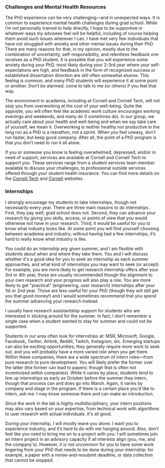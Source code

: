 ### Challenges and Mental Health Resources

The PhD experience can be very challenging—and in unexpected ways. It is common to experience mental health challenges during grad school. While I’m not personally trained to help directly, I hope to be supportive in whatever ways my advisees feel will be helpful, including of course helping them avoid such issues wherever I can. I have met very few individuals that have not struggled with anxiety and other mental issues during their PhD. There are many reasons for that, in my opinion, mostly due to the combination of uncertainty, self-responsibility, and relentless feedback one receives as a PhD student. It is possible that you will experience some anxiety during your PhD, most likely during your 2-3rd year where your self-expectations are high, and feedback in the form of recognized success or established dissertation direction are still often somewhat elusive. This feeling is common, and many PhD students will experience it at some point or another. Don’t be alarmed; come to talk to me (or others) if you feel that way. 

The environment in academia, including at Cornell and Cornell Tech, will not stop you from overworking at the cost of your well-being. Quite the opposite, you will often feel like academic work culture encourages working evenings and weekends, and many do (I sometimes do). In our group, we actually care about your health and well-being and when we say take care of yourself, we mean it. Overworking is neither healthy nor productive in the long run as a PhD is a marathon, not a sprint. When you feel uneasy, don’t run faster, but keep good company. After all, the point of a PhD program is that you don’t need to run it all alone. 

If you or someone you know is feeling overwhelmed, depressed, and/or in need of support, services are available at Cornell and Cornell Tech to support you. These services range from a student services team member available to discuss your challenges, to professional outside services offered through your student health insurance. You can find more details on the [Cornell Tech](https://studentservices.tech.cornell.edu/health-wellness/nyc-health-resources/) and [Cornell](https://health.cornell.edu/services/mental-health-care) websites. 

### Internships

I strongly encourage my students to take internships, though not necessarily every year. There are three main reasons to do internships . First, they pay well; grad school does not. Second, they can advance your research by giving you skills, access, or points of view that you would otherwise not have in your research. Third, it would be useful for you to know what industry looks like. At some point you will find yourself choosing between academia and industry; without having had a few internships, it’s hard to really know what industry is like.

You could do an internship any given summer, and I am flexible with students about when and where they take them. You and I will discuss whether it's a good idea for you to seek an internship as each summer approaches, and what kind of internships you may want to seek (or accept). For example, you are more likely to get research internship offers after your 3rd or 4th year, those are usually recommended though the alignment to your own research and your progress will also play a role. You are more likely to get "practical" (engineering, user research) internships after your 1st or 2nd year. Those are less useful for your PhD (though they will still get you that good money!) and I would sometimes recommend that you spend the summer advancing your research instead.

I usually have research assistantship support for students who are interested in sticking around for the summer.  In fact, I don't remember a single case when a student wanted to stay for summer and could not be supported.

Students in our area often look for internships at: MSR, Microsoft, Google, Facebook, Twitter, Airbnb, Reddit, Twitch, Instagram, etc. Emerging startups can also be exciting opportunities; they generally require more work to seek out, and you will probably have a more varied role when you get there. Within these companies, there are a wide spectrum of intern roles—from pure research to pure development. You will likely prefer the former over the latter (the former can lead to papers; though that is often not incentivized within companies). While it varies by place, students tend to line up internships as early as October before the summer they intern, though that process can and does go into March. Again, it varies by company and stage in the program. If there is a certain place you’d like to intern, ask me: I may know someone there and can make an introduction.

Since the work in the lab is highly multidisciplinary, your intern positions may also vary based on your expertise, from technical work with algorithms to user research with actual individuals. It's all good.

During your internship, I will mostly leave you alone. I want you to experience industry, and it’s hard to do with me hanging around. Also, don’t feel like you need to bring me on to a project with you. I will sometimes join an intern project in an advisory capacity if all interests align (you, me, and the company's). However, it is not uncommon for you to have some work lingering from your PhD that needs to be done during your internship: for example, a paper with a revise-and-resubmit deadline, or data collection that cannot be stopped.
